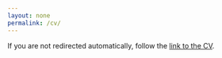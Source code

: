 ```yaml
---
layout: none
permalink: /cv/
---
```


<!-- <!DOCTYPE html>
<html>
<head>
    <meta http-equiv="refresh" content="0; url=/assets/files/cv.pdf" />
    <script type="text/javascript">
        window.location.href = "/assets/files/cv.pdf"
    </script>
    <title>Page Redirection</title>
</head>
<body>
    If you are not redirected automatically, follow the <a href="/assets/files/cv.pdf">link to the CV</a>.
</body>
</html> -->

<!DOCTYPE html>
<html lang="en">
<head>
    <meta charset="UTF-8">
    <title>Redirecting...</title>
    <script type="text/javascript">
        window.location.replace("/assets/files/cv.pdf");
    </script>
</head>
<body>
    <noscript>
        If you are not redirected automatically, follow the <a href="/assets/files/cv.pdf">link to the CV</a>.
    </noscript>
</body>
</html>